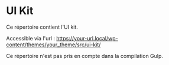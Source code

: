 # UI Kit

Ce répertoire contient l'UI kit.

Accessible via l'url : https://your-url.local/wp-content/themes/your_theme/src/ui-kit/

Ce répertoire n'est pas pris en compte dans la compilation Gulp.
